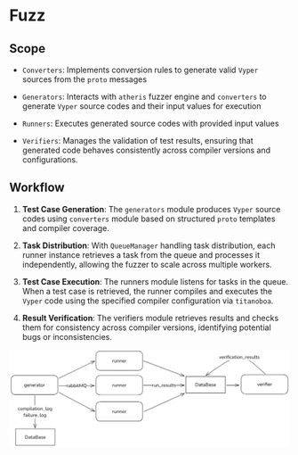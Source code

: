 # Fuzz

## Scope

- `Converters`: Implements conversion rules to generate valid `Vyper` sources from the `proto` messages

- `Generators`: Interacts with `atheris` fuzzer engine and `converters` to generate `Vyper` source codes and their input values for execution

- `Runners`: Executes generated source codes with provided input values

- `Verifiers`: Manages the validation of test results, ensuring that generated code behaves consistently across compiler versions and configurations.

## Workflow

1. **Test Case Generation**: The `generators` module produces `Vyper` source codes using `converters` module based on structured `proto` templates and compiler coverage.

2. **Task Distribution**: With `QueueManager` handling task distribution, each runner instance retrieves a task from the queue and processes it independently, allowing the fuzzer to scale across multiple workers.

3. **Test Case Execution**: The runners module listens for tasks in the queue. When a test case is retrieved, the runner compiles and executes the `Vyper` code using the specified compiler configuration via `titanoboa`.

4. **Result Verification**: The verifiers module retrieves results and checks them for consistency across compiler versions, identifying potential bugs or inconsistencies.


![Fuzzer Graph](fuzzer_graph.png)